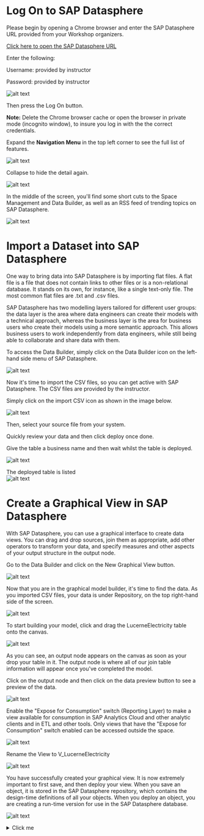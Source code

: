 # Log On to SAP Datasphere

Please begin by opening a Chrome browser and enter the SAP Datasphere
URL provided from your Workshop organizers.

[Click here to open the SAP Datasphere
URL](https://academy.eu10.hcs.cloud.sap/)

Enter the following:

Username: provided by instructor

Password: provided by instructor

![alt text](../01_Assets/img/Picture001.png) 

Then press the Log On button.

**Note:** Delete the Chrome browser cache or open the browser in private
mode (incognito window), to insure you log in with the the correct
credentials.

Expand the **Navigation Menu** in the top left corner to see the full
list of features.

![alt text](../01_Assets/img/Picture002.png) 

Collapse to hide the detail again.

![alt text](../01_Assets/img/Picture003.png) 

In the middle of the screen, you'll find some short cuts to the Space
Management and Data Builder, as well as an RSS feed of trending topics
on SAP Datasphere.

![alt text](../01_Assets/img/Picture004.png) 

# Import a Dataset into SAP Datasphere

One way to bring data into SAP Datasphere is by importing flat files. A
flat file is a file that does not contain links to other files or is a
non-relational database. It stands on its own, for instance, like a
single text-only file. The most common flat files are .txt and .csv
files.

SAP Datasphere has two modelling layers tailored for different user
groups: the data layer is the area where data engineers can create their
models with a technical approach, whereas the business layer is the area
for business users who create their models using a more semantic
approach. This allows business users to work independently from data
engineers, while still being able to collaborate and share data with
them.

To access the Data Builder, simply click on the Data Builder icon on the
left-hand side menu of SAP Datasphere.

![alt text](../01_Assets/img/Picture005.png) 

Now it's time to import the CSV files, so you can get active with SAP
Datasphere. The CSV files are provided by the instructor.

Simply click on the import CSV icon as shown in the image below.

![alt text](../01_Assets/img/Picture006.png) 

Then, select your source file from your system.

Quickly review your data and then click deploy once done.

Give the table a business name and then wait whilst the table is
deployed.

![alt text](../01_Assets/img/Picture007.png) 

The deployed table is listed\
![alt text](../01_Assets/img/Picture008.png) 

# Create a Graphical View in SAP Datasphere

With SAP Datasphere, you can use a graphical interface to create data
views. You can drag and drop sources, join them as appropriate, add
other operators to transform your data, and specify measures and other
aspects of your output structure in the output node.

Go to the Data Builder and click on the New Graphical View button.

![alt text](../01_Assets/img/Picture009.png) 

Now that you are in the graphical model builder, it's time to find the
data. As you imported CSV files, your data is under Repository, on the
top right-hand side of the screen.

![alt text](../01_Assets/img/Picture010.png) 

To start building your model, click and drag
the LucerneElectricity table onto the canvas.

![alt text](../01_Assets/img/Picture011.png) 

As you can see, an output node appears on the canvas as soon as your
drop your table in it. The output node is where all of our join table
information will appear once you've completed the model.

Click on the output node and then click on the data preview button to
see a preview of the data.

![alt text](../01_Assets/img/Picture012.png) 

Enable the \"Expose for Consumption\" switch (Reporting Layer) to make a
view available for consumption in SAP Analytics Cloud and other analytic
clients and in ETL and other tools. Only views that have the \"Expose
for Consumption\" switch enabled can be accessed outside the space.

![alt text](../01_Assets/img/Picture013.png) 

Rename the View to V_LucerneElectricity

![alt text](../01_Assets/img/Picture014.png) 

You have successfully created your graphical view. It is now extremely
important to first save, and then deploy your view. When you save an
object, it is stored in the SAP Datasphere repository, which contains
the design-time definitions of all your objects. When you deploy an
object, you are creating a run-time version for use in the SAP
Datasphere database.

![alt text](../01_Assets/img/Picture015.png) 

<details>
  <summary>Click me</summary>
  
  # Create New Database User
  
  In this lesson we will create a new User and an associated schema in the
  underlying database. This will allow us access into SAP Datasphere via
  third party tools.
  
  Steps:
  
  Click on Space Management in your system.
  
  If prompted select your space XXXXX .
  
  Verify that you see your Space ID at the top of your Session.
  
  ![alt text](../01_Assets/img/Picture016.png) 
  
  We will now create a new User and an associated schema in the underlying
  database.
  
  Navigate to the Database Users section of your space and click Create.
  
  ![alt text](../01_Assets/img/Picture017.png) 
  
  Name the Database user suffix as OPENSCHEMA.
  
  Check Enable Automated Predictive Library (APL) and Predictive Analysis Library (PAL) [Note that this tick is missing in the screenshot, but you have to select this box]
  
  Check Enable Read and Enable Write Access to the schema. This allows
  external applications to access this schema and exchange data.
  
  Check the box for Enable Read Access (SQL).
  
  Check the box for Enable Write Access (SQL, DDL & DML).
  
  Click Create.
  
  ![alt text](../01_Assets/img/Picture018.png) 
  
  Now Click Deploy to activate these changes to your space.
  
  **Note**: You may have to wait a few seconds to be notified that the
  Deploymenht was successful before going to the next step.
  
  Once the 'Deployment was Successful' message appears, click on the "i"
  button at the far-right end of the line with your new user on it.
  
  ![alt text](../01_Assets/img/Picture019.png) 
  
  Note the system-generated Host Name and Port for future use -- this is
  the database host name to connect from third party tools. We will not
  use it further in this exercise... only FYI...
  
  Click on Request New Password.
  
  We want to generate a new password for our Database User.
  
  ![alt text](../01_Assets/img/Picture020.png) 
  
  Click on the Show Password icon.
  
  Save this password (yours will be different) as it will not be shown
  again (per on-screen instructions).
  
  Save as well the Host Name to your notes. You'll need it later.
  
  Click Close.
  
  **Note**: You will need this password in subsequent steps!
  
  ![alt text](../01_Assets/img/Picture021.png) 
  
  
  <details>
    <summary>Optional Exercise: Leverage the Database Explorer</summary>
    Depending on your system, this could lead to errors.
  
  
    # Log in with Database User
  
  Database Explorer is SAP Datasphere's built-in SQL tool that provides
  access to the underlying Hana database. In this unit, we will be using
  this tool to interact with the new schema we created. You could also use
  your favorite DB management tool like DBeaver, any ETL tool, and even
  3rd party applications to interact with this schema. Data added to this
  schema will be available for Modeling in the Data Builder.
  
  Check the box next to your newly created User.
  
  Click Open Database Explorer.
  
  ![alt text](../01_Assets/img/Picture022.png) 
  
  Enter the identify provider key value **sdctapoc-platform** in the input
  field.
  
  Click on 'Sign in with alternative identity provider'.
  
  ![alt text](../01_Assets/img/Picture023.png) 
  
  Enter the password we saved in the Clipboard in an earlier step.
  
  Reduce the Display Name to XXXXXXXXX#OPENSCHEMA (it will default to a
  much longer name with this name appended to the end... delete all the
  other text except for the username).
  
  This will be your database description displayed in Database Explorer.
  
  ![alt text](../01_Assets/img/Picture024.png) 
  
  Click OK.
  
  Now you are logged in the SAP HANA database explorer. You can use the
  SAP HANA database explorer to query information about the database, as
  well as view information about your database\'s catalog objects.
  
  Here you can find your exposed View.
  
  Right Click on "Views".
  
  Show Views
  
  ![alt text](../01_Assets/img/Picture25.png) 
  
  You can use the filter for an better overview.
  
  ![alt text](../01_Assets/img/Picture026.png) 

</details>



Congratulation, you finished the first part of the exercise.
